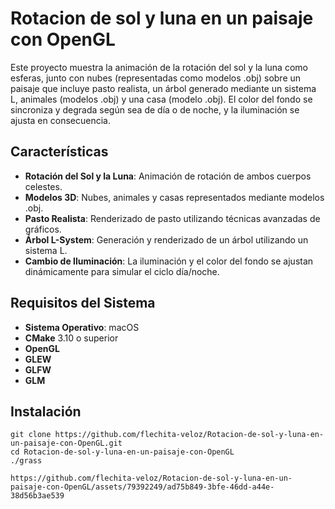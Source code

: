 # Rotacion de sol y luna en un paisaje con OpenGL

Este proyecto muestra la animación de la rotación del sol y la luna como esferas, junto con nubes (representadas como modelos .obj) sobre un paisaje que incluye pasto realista, un árbol generado mediante un sistema L, animales (modelos .obj) y una casa (modelo .obj). El color del fondo se sincroniza y degrada según sea de día o de noche, y la iluminación se ajusta en consecuencia.

## Características

- **Rotación del Sol y la Luna**: Animación de rotación de ambos cuerpos celestes.
- **Modelos 3D**: Nubes, animales y casas representados mediante modelos .obj.
- **Pasto Realista**: Renderizado de pasto utilizando técnicas avanzadas de gráficos.
- **Árbol L-System**: Generación y renderizado de un árbol utilizando un sistema L.
- **Cambio de Iluminación**: La iluminación y el color del fondo se ajustan dinámicamente para simular el ciclo día/noche.

## Requisitos del Sistema

- **Sistema Operativo**: macOS
- **CMake** 3.10 o superior
- **OpenGL**
- **GLEW**
- **GLFW**
- **GLM**

## Instalación

```
git clone https://github.com/flechita-veloz/Rotacion-de-sol-y-luna-en-un-paisaje-con-OpenGL.git
cd Rotacion-de-sol-y-luna-en-un-paisaje-con-OpenGL
./grass

https://github.com/flechita-veloz/Rotacion-de-sol-y-luna-en-un-paisaje-con-OpenGL/assets/79392249/ad75b849-3bfe-46dd-a44e-38d56b3ae539




